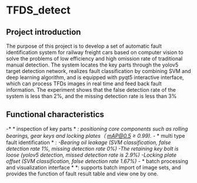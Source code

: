 # TFDS_detect
## Project introduction
The purpose of this project is to develop a set of automatic fault identification system for railway freight cars based on computer vision to solve the problems of low efficiency and high omission rate of traditional manual detection. The system locates the key parts through the yolov5 target detection network, realizes fault classification by combining SVM and deep learning algorithm, and is equipped with pyqt5 interactive interface, which can process TFDs images in real time and feed back fault information. The experiment shows that the false detection rate of the system is less than 2%, and the missing detection rate is less than 3%

## Functional characteristics
-* * inspection of key parts * *: positioning core components such as rolling bearings, gear keys and locking plates（ mAP@0.5 ≥ 0.99).
-* * multi type fault identification * *:
-Bearing oil leakage (SVM classification, false detection rate 1%, missing detection rate 0%)
-The retaining key bolt is loose (yolov5 detection, missed detection rate is 2.9%)
-Locking plate offset (SVM classification, false detection rate 1.67%)
-* * batch processing and visualization interface * *: supports batch import of image sets, and provides the function of fault result table and view one by one.
